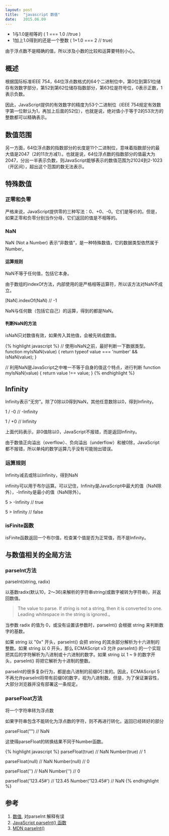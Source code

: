 ```yaml
---
layout: post
title:  "javascript 数值"
date:   2015.06.09
---
```


- 1与1.0是相等的 ( 1 === 1.0 //true )
- 1加上1.0得到的还是一个整数 ( 1+1.0 === 2 // true)

由于浮点数不是精确的值，所以涉及小数的比较和运算要特别小心。


## 概述

根据国际标准IEEE 754，64位浮点数格式的64个二进制位中，第0位到第51位储存有效数字部分，第52到第62位储存指数部分，第63位是符号位，0表示正数，1表示负数。

因此，JavaScript提供的有效数字的精度为53个二进制位（IEEE 754规定有效数字第一位默认为1，再加上后面的52位），也就是说，绝对值小于等于2的53次方的整数都可以精确表示。

## 数值范围

另一方面，64位浮点数的指数部分的长度是11个二进制位，意味着指数部分的最大值是2047（2的11次方减1）。也就是说，64位浮点数的指数部分的值最大为2047，分出一半表示负数，则JavaScript能够表示的数值范围为21024到2-1023（开区间），超出这个范围的数无法表示。

## 特殊数值

### 正零和负零

严格来说，JavaScript提供零的三种写法：0、+0、-0。它们是等价的。但是，如果正零和负零分别当作分母，它们返回的值是不相等的。

### NaN

NaN (Not a Number) 表示“非数值”，是一种特殊数值，它的数据类型依然属于Number。


#### 运算规则

NaN不等于任何值，包括它本身。

由于数组的indexOf方法，内部使用的是严格相等运算符，所以该方法对NaN不成立。	

[NaN].indexOf(NaN) // -1

NaN与任何数（包括它自己）的运算，得到的都是NaN。

#### 判断NaN的方法

isNaN只对数值有效，如果传入其他值，会被先转成数值。

{% highlight javascript %}
// 使用isNaN之前，最好判断一下数据类型。
function myIsNaN(value) {
    return typeof value === 'number' && isNaN(value);
}

// 利用NaN是JavaScript之中唯一不等于自身的值这个特点，进行判断
function myIsNaN(value) {
    return value !== value;
}
{% endhighlight %}

## Infinity

Infinity表示“无穷”。除了0除以0得到NaN，其他任意数除以0，得到Infinity。

1 / -0 // -Infinity

1 / +0 // Infinity

上面代码表示，非0值除以0，JavaScript不报错，而是返回Infinity。

由于数值正向溢出（overflow）、负向溢出（underflow）和被0除，JavaScript都不报错，所以单纯的数学运算几乎没有可能抛出错误。

### 运算规则

Infinity减去或除以Infinity，得到NaN

infinity可以用于布尔运算。可以记住，Infinity是JavaScript中最大的值（NaN除外），-Infinity是最小的值（NaN除外）。	

5 > -Infinity // true

5 > Infinity // false

### isFinite函数

isFinite函数返回一个布尔值，检查某个值是否为正常值，而不是Infinity。

## 与数值相关的全局方法

### parseInt方法

parseInt(string, radix)

以基数radix(默认10，2～36)来解析的字符串string(或数字被转为字符串)，并返回数值。

> The value to parse. If string is not a string, then it is converted to one. Leading whitespace in the string is ignored.。

当参数 radix 的值为 0，或没有设置该参数时，parseInt() 会根据 string 来判断数字的基数。

如果 string 以 "0x" 开头，parseInt() 会把 string 的其余部分解析为十六进制的整数。如果 string 以 0 开头，那么 ECMAScript v3 允许 parseInt() 的一个实现把其后的字符解析为八进制或十六进制的数字。如果 string 以 1 ~ 9 的数字开头，parseInt() 将把它解析为十进制的整数。

parseInt的很多复杂行为，都是由八进制的前缀0引发的。因此，ECMAScript 5不再允许parseInt将带有前缀0的数字，视为八进制数。但是，为了保证兼容性，大部分浏览器并没有部署这一条规定。

### parseFloat方法

将一个字符串转为浮点数

如果字符串包含不能转化为浮点数的字符，则不再进行转化，返回已经转好的部分

parseFloat("") // NaN

这使得parseFloat的转换结果不同于Number函数。

{% highlight javascript %}
parseFloat(true)  // NaN
Number(true) // 1

parseFloat(null) // NaN
Number(null) // 0

parseFloat('') // NaN
Number('') // 0

parseFloat('123.45#') // 123.45
Number('123.45#') // NaN
{% endhighlight %}

## 参考

1. [数值](http://javascript.ruanyifeng.com/grammar/number.html), 对parseInt 解释有误
2. [JavaScript parseInt() 函数](http://www.w3school.com.cn/jsref/jsref_parseInt.asp)
3. [MDN parseInt()](https://developer.mozilla.org/en-US/docs/Web/JavaScript/Reference/Global_Objects/parseInt)